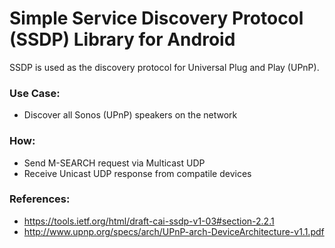 # Simple Service Discovery Protocol (SSDP) Library for Android
SSDP is used as the discovery protocol for Universal Plug and Play (UPnP).

### Use Case:
* Discover all Sonos (UPnP) speakers on the network

### How:
* Send M-SEARCH request via Multicast UDP
* Receive Unicast UDP response from compatile devices

### References:
* https://tools.ietf.org/html/draft-cai-ssdp-v1-03#section-2.2.1
* http://www.upnp.org/specs/arch/UPnP-arch-DeviceArchitecture-v1.1.pdf
